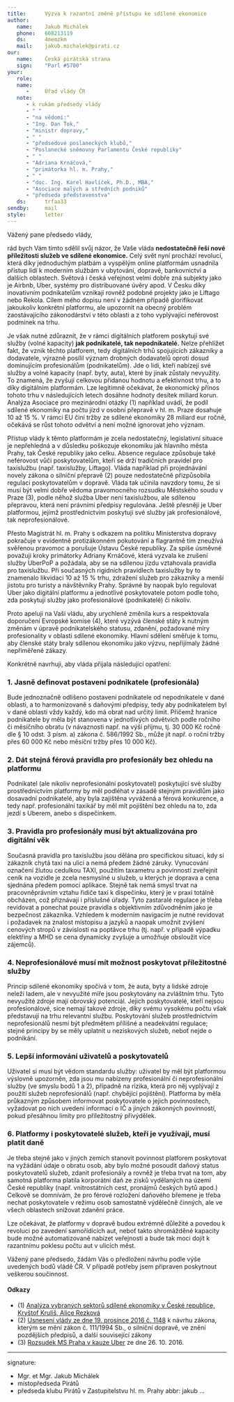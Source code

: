 ```yaml
---
title:      Výzva k razantní změně přístupu ke sdílené ekonomice
author:
   name:    Jakub Michálek
   phone:   608213119
   ds:      4memzkm
   mail:    jakub.michalek@pirati.cz
our:
   name:    Česká pirátská strana
   sign:    "Parl #5700"
your:
   role:    
   name:    
      -     Úřad vlády ČR
   note:    
      - k rukám předsedy vlády
      - " "
      - "na vědomí:"
      - "Ing. Dan Ťok,"
      - "ministr dopravy,"
      - " "
      - "předsedové poslaneckých klubů," 
      - "Poslanecké sněmovny Parlamentu České republiky"
      - " "
      - "Adriana Krnáčová,"
      - "primátorka hl. m. Prahy,"
      - " "
      - "doc. Ing. Karel Havlíček, Ph.D., MBA,"
      - "Asociace malých a středních podniků"
      - "předseda představenstva"
   ds:      trfaa33
sendby:     mail
style:      letter
---
```


Vážený pane předsedo vlády,

rád bych Vám tímto sdělil svůj názor, že Vaše vláda **nedostatečně řeší nové příležitosti služeb ve sdílené ekonomice.** Celý svět nyní prochází revolucí, která díky jednoduchým platbám a vyspělým online platformám usnadnila přístup lidí k moderním službám v ubytování, dopravě, bankovnictví a dalších oblastech. Světová i česká veřejnost velmi dobře zná subjekty jako je Airbnb, Uber, systémy pro distribuované úvěry apod. V Česku díky inovativním podnikatelům vznikají rovněž podobné projekty jako je Liftago nebo Rekola. Cílem mého dopisu není v žádném případě glorifikovat jakoukoliv konkrétní platformu, ale upozornit na obecný problém zaostávajícího zákonodárství v této oblasti a z toho vyplývající neférovost podmínek na trhu.

Je však nutné zdůraznit, že v rámci digitálních platforem poskytují své služby (volné kapacity) **jak podnikatelé, tak nepodnikatelé.** Nelze přehlížet fakt, že vznik těchto platforem, tedy digitálních trhů spojujících zákazníky a dodavatele, výrazně posílil význam drobných dodavatelů oproti dosud dominujícím profesionálům (podnikatelům). Jde o lidi, kteří nabízejí své služby a volné kapacity (např. byty, auta), které by jinak zůstaly nevyužity. To znamená, že zvyšují celkovou přidanou hodnotu a efektivnost trhu, a to díky digitálním platformám. Lze legitimně očekávat, že ekonomický přínos tohoto trhu v následujících letech dosáhne hodnoty desítek miliard korun. Analýza Asociace pro mezinárodní otázky (1) například uvádí, že podíl sdílené ekonomiky na počtu jízd v osobní přepravě v hl. m. Praze dosahuje 10 až 15 %. V rámci EU činí tržby ze sdílené ekonomiky 28 miliard eur ročně, očekává se růst tohoto odvětví a není možné ignorovat jeho význam. 

Přístup vlády k těmto platformám je zcela nedostatečný, legislativní situace je nepřehledná a v důsledku poškozuje ekonomiku jak hlavního města Prahy, tak České republiky jako celku. Absence regulace způsobuje také neférovost vůči poskytovatelům, kteří se drží tradičních pravidel pro taxislužbu (např. taxislužby, Liftago). Vláda například při projednávání novely zákona o silniční přepravě (2) pouze nedostatečně přizpůsobila regulaci poskytovatelům v dopravě. Vláda tak učinila navzdory tomu, že si musí být velmi dobře vědoma pravomocného rozsudku Městského soudu v Praze (3), podle něhož služba Uber není taxislužbou, ale sdílenou přepravou, která není právními předpisy regulována. Ještě přesněji je Uber platformou, jejímž prostřednictvím poskytují své služby jak profesionálové, tak neprofesionálové.

Přesto Magistrát hl. m. Prahy s odkazem na politiku Ministerstva dopravy pokračuje v evidentně protizákonném pokutování a flagrantně tím zneužívá svěřenou pravomoc a porušuje Ústavu České republiky. Za spíše úsměvné považuji kroky primátorky Adriany Krnáčové, která vyzvala ke zrušení služby UberPoP a požádala, aby se na sdílenou jízdu vztahovala pravidla pro taxislužbu. Při současných rigidních pravidlech taxislužby by to znamenalo likvidaci 10 až 15 % trhu, zdražení služeb pro zákazníky a menší jistotu pro turisty a návštěvníky Prahy. Správné by naopak bylo regulovat Uber jako digitální platformu a jednotlivé poskytovatele potom podle toho, zda poskytují služby jako profesionálové (podnikatelé) či nikoliv.

Proto apeluji na Vaši vládu, aby urychleně změnila kurs a respektovala doporučení Evropské komise (4), které vyzývá členské státy k nutným změnám v úpravě podnikatelského statusu, zdanění, požadované míry profesionality v oblasti sdílené ekonomiky. Hlavní sdělení směřuje k tomu, aby členské státy braly sdílenou ekonomiku jako výzvu, nepřijímaly žádné nepřiměřené zákazy. 

Konkrétně navrhuji, aby vláda přijala následující opatření:

### 1. Jasně definovat postavení podnikatele (profesionála)

Bude jednoznačně odlišeno postavení podnikatele od nepodnikatele v dané oblasti, a to harmonizovaně s daňovými předpisy, tedy aby podnikatelem byl v dané oblasti vždy každý, kdo má obrat nad určitý limit. Přičemž hranice podnikatele by měla být stanovena v jednotlivých odvětvích podle ročního či měsíčního obratu (v návaznosti např. na výši příjmu, tj. 30 000 Kč ročně dle § 10 odst. 3 písm. a) zákona č. 586/1992 Sb., může jít např. o roční tržby přes 60 000 Kč nebo měsíční tržby přes 10 000 Kč).

### 2. Dát stejná férová pravidla pro profesionály bez ohledu na platformu

Podnikatel (ale nikoliv neprofesionální poskytovatel) poskytující své služby prostřednictvím platformy by měl podléhat v zásadě stejným pravidlům jako dosavadní podnikatelé, aby byla zajištěna vyvážená a férová konkurence, a tedy např. profesionální taxikář by měl mít pojištění bez ohledu na to, zda jezdí s Uberem, anebo s dispečinkem.

### 3. Pravidla pro profesionály musí být aktualizována pro digitální věk

Současná pravidla pro taxislužbu jsou dělána pro specifickou situaci, kdy si zákazník chytá taxi na ulici a nemá předem žádné záruky. Vynucování označení žlutou cedulkou TAXI, použitím taxametru a povinností zveřejnit ceník na vozidle je zcela nesmyslné u služeb, u kterých je doprava a cena sjednána předem pomocí aplikace. Stejně tak nemá smysl trvat na pracovněprávním vztahu řidiče taxi k dispečinku, který je v praxi totálně obcházen, což přiznávají i příslušné úřady. Tyto zastaralé regulace je třeba revidovat a ponechat pouze pravidla s objektivním zdůvodněním jako je bezpečnost zákazníka. Vzhledem k moderním navigacím je nutné revidovat i požadavek na znalost místopisu a jazyků a naopak umožnit zvýšení cenových stropů v závislosti na poptávce trhu (tj. např. v případě výpadku elektřiny a MHD se cena dynamicky zvyšuje a umožňuje obsloužit více zájemců).

### 4. Neprofesionálové musí mít možnost poskytovat příležitostné služby

Princip sdílené ekonomiky spočívá v tom, že auta, byty a lidské zdroje neleží ladem, ale v nevyužité míře jsou poskytovány na zvláštním trhu. Tyto nevyužité zdroje mají obrovský potenciál. Jejich poskytovatelé, kteří nejsou profesionálové, sice nemají takové zdroje, díky svému vysokému počtu však představují na trhu relevantní službu. Poskytování služeb prostřednictvím neprofesionálů nesmí být předmětem přílišné a neadekvátní regulace; stejné principy by se měly uplatnit u neziskových služeb, neboť nejde o podnikání.

### 5. Lepší informování uživatelů a poskytovatelů

Uživatel si musí být vědom standardu služby: uživatel by měl být platformou výslovně upozorněn, zda jsou mu nabízeny profesionální či neprofesionální služby (ve smyslu bodů 1 a 2), případně na rizika, která pro něj vyplývají z použití služeb neprofesionálů (např. chybějící pojištění). Platforma by měla průkazným způsobem informovat poskytovatele o jejich povinnostech, vyžadovat po nich uvedení informací o IČ a jiných zákonných povinností, pokud přesáhnou limity pro příležitostný přivýdělek.

### 6. Platformy i poskytovatelé služeb, kteří je využívají, musí platit daně

Je třeba stejně jako v jiných zemích stanovit povinnost platforem poskytovat na vyžádání údaje o obratu osob, aby bylo možné posoudit daňový status poskytovatelů služeb, zdanit profesionály a rovněž je třeba trvat na tom, aby samotná platforma platila korporátní daň ze zisků vydělaných na území České republiky (např. vnitrostátních cest, pronájmů českých bytů apod.) Celkově se domnívám, že pro férové rozložení daňového břemene je třeba nechat poskytovatele v režimu osob samostatně výdělečně činných, ale ve všech oblastech snižovat zdanění práce.

Lze očekávat, že platformy v dopravě budou extrémně důležité a povedou k revoluci po zavedení samořídících aut, neboť takto shromážděné kapacity bude možné automatizovaně nabízet veřejnosti a bude tak moci dojít k razantnímu poklesu počtu aut v ulicích měst.

Vážený pane předsedo, žádám Vás o předložení návrhu podle výše uvedených bodů vládě ČR. V případě potřeby jsem připraven poskytnout veškerou součinnost.

#### Odkazy

* (1) [Analýza vybraných sektorů sdílené ekonomiky v České republice, Kryštof Kruliš, Alice Rezková](http://www.amo.cz/wp-content/uploads/2016/05/amocz_RP_2_2016_web.pdf)
* (2) [Usnesení vlády ze dne 19. prosince 2016 č. 1148](https://apps.odok.cz/attachment/-/down/RCIAAGWBX459) k návrhu zákona, kterým se mění zákon č. 111/1994 Sb., o silniční dopravě, ve znění pozdějších předpisů, a další související zákony
* (3) [Rozsudek MS Praha v kauze Uber](https://github.com/pirati-byro/spisy-zk-pha-2016/blob/master/4904-uber-v-praze/02b-rozsudek/rozsudek.PDF) ze dne 26. 10. 2016.

---
signature:
  - Mgr. et Mgr. Jakub Michálek
  - místopředseda Pirátů
  - předseda klubu Pirátů v Zastupitelstvu hl. m. Prahy
abbr:       jakub
...
